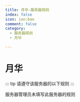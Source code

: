 ```yaml
---
title: 月华-服务器规则
index: false
icon: ion:ban
comment: false
category:
  - 服务器规则
  - 月华

---
```


# 月华

::: tip
请遵守该服务器的以下规则
:::

服务器管理员未填写此服务器的规则

